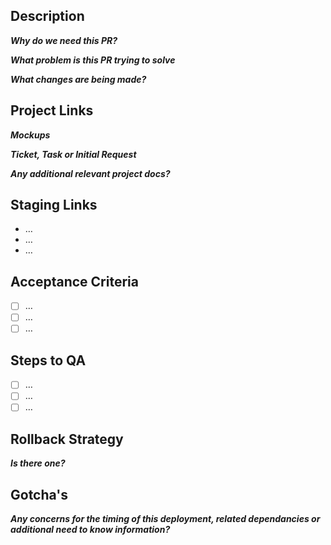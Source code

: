 ## **Description**
**_Why do we need this PR?_**

**_What problem is this PR trying to solve_**

**_What changes are being made?_**

## **Project Links**
**_Mockups_**

**_Ticket, Task or Initial Request_**

**_Any additional relevant project docs?_**

## **Staging Links**
- …
- …
- …

## **Acceptance Criteria**
- [ ] …
- [ ] …
- [ ] …

## **Steps to QA**
- [ ] …
- [ ] …
- [ ] …

## **Rollback Strategy**
**_Is there one?_** 

## **Gotcha's**
**_Any concerns for the timing of this deployment, related dependancies or additional need to know information?_**
